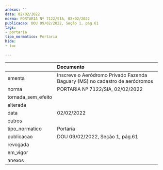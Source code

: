 ```yaml
---
anexos: ''
data: 02/02/2022
norma: PORTARIA Nº 7122/SIA, 02/02/2022
publicacao: DOU 09/02/2022, Seção 1, pág.61
tags:
- portaria
tipo_normatico: Portaria
hide: 
- toc 
 
---
```


|                    | Documento                                                                   |
|:-------------------|:----------------------------------------------------------------------------|
| ementa             | Inscreve o Aeródromo Privado Fazenda Baguary (MS) no cadastro de aeródromos |
| norma              | PORTARIA Nº 7122/SIA, 02/02/2022                                            |
| tornada_sem_efeito |                                                                             |
| alterada           |                                                                             |
| data               | 02/02/2022                                                                  |
| outros             |                                                                             |
| tipo_normatico     | Portaria                                                                    |
| publicacao         | DOU 09/02/2022, Seção 1, pág.61                                             |
| revogada           |                                                                             |
| em_vigor           |                                                                             |
| anexos             |                                                                             |